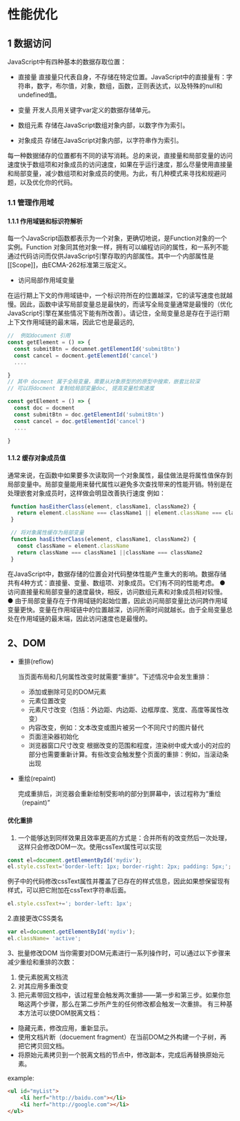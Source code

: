 # 性能优化

## 1 数据访问

JavaScript中有四种基本的数据存取位置：
- 直接量
  直接量只代表自身，不存储在特定位置。JavaScript中的直接量有：字符串，数字，布尔值，对象，数组，函数，正则表达式，以及特殊的null和undefined值。
  
- 变量
  开发人员用关键字var定义的数据存储单元。
  
- 数组元素
 存储在JavaScript数组对象内部，以数字作为索引。

- 对象成员
  存储在JavaScript对象内部，以字符串作为索引。

每一种数据储存的位置都有不同的读写消耗。总的来说，直接量和局部变量的访问速度快于数组项和对象成员的访问速度，如果在乎运行速度，那么尽量使用直接量和局部变量，减少数组项和对象成员的使用。为此，有几种模式来寻找和规避问题，以及优化你的代码。

### 1.1  管理作用域

#### 1.1.1 作用域链和标识符解析

每一个JavaScript函数都表示为一个对象，更确切地说，是Function对象的一个实例。Function 对象同其他对象一样，拥有可以编程访问的属性，和一系列不能通过代码访问而仅供JavaScript引擎存取的内部属性。其中一个内部属性是[[Scope]]，由ECMA-262标准第三版定义。

- 访问局部作用域变量

在运行期上下文的作用域链中，一个标识符所在的位置越深，它的读写速度也就越慢。因此，函数中读写局部变量总是最快的，而读写全局变量通常是最慢的（优化JavaScript引擎在某些情况下能有所改善）。请记住，全局变量总是存在于运行期上下文作用域链的最末端，因此它也是最远的,
```js 
//  例如document 引用
const getElement = () => {
  const submitBtn = documnet.getElementId('submitBtn')
  const cancel = docment.getElementId('cancel')
  ....

}
// 其中 docment 属于全局变量，需要从对象原型的的原型中搜索，嵌套比较深
// 可以将docment 复制给局部变量doc, 提高变量检索速度

const getElement = () => {
  const doc = docment
  const submitBtn = doc.getElementId('submitBtn')
  const cancel = doc.getElementId('cancel')
  ....

}

```
#### 1.1.2 缓存对象成员值
通常来说，在函数中如果要多次读取同一个对象属性，最佳做法是将属性值保存到局部变量中。局部变量能用来替代属性以避免多次查找带来的性能开销。特别是在处理嵌套对象成员时，这样做会明显改善执行速度
例如：
```js
 function hasEitherClass(element, className1, className2) {
   return element.className === className1 || element.className === className2
 }

 // 将对象属性缓存为局部变量
 function hasEitherClass(element, className1, className2) {
   const className = element.className
   return className === className1 ||className === className2
 }

```
在JavaScript中，数据存储的位置会对代码整体性能产生重大的影响。数据存储共有4种方式：直接量、变量、数组项、对象成员。它们有不同的性能考虑。
● 访问直接量和局部变量的速度最快，相反，访问数组元素和对象成员相对较慢。
● 由于局部变量存在于作用域链的起始位置，因此访问局部变量比访问跨作用域变量更快。变量在作用域链中的位置越深，访问所需时间就越长。由于全局变量总处在作用域链的最末端，因此访问速度也是最慢的。

## 2、DOM

- 重排(reflow)

  当页面布局和几何属性改变时就需要“重排”。下述情况中会发生重排：
  - 添加或删除可见的DOM元素
  - 元素位置改变
  - 元素尺寸改变（包括：外边距、内边距、边框厚度、宽度、高度等属性改变）
  - 内容改变，例如：文本改变或图片被另一个不同尺寸的图片替代
  - 页面渲染器初始化
  - 浏览器窗口尺寸改变
  根据改变的范围和程度，渲染树中或大或小的对应的部分也需要重新计算。有些改变会触发整个页面的重排：例如，当滚动条出现

- 重绘(repaint)

  完成重排后，浏览器会重新绘制受影响的部分到屏幕中，该过程称为“重绘（repaint)”

 

#### 优化重排

1. 一个能够达到同样效果且效率更高的方式是：合并所有的改变然后一次处理，这样只会修改DOM一次。使用cssText属性可以实现


```js
const el=document.getElementById('mydiv');
el.style.cssText='border-left: 1px; border-right: 2px; padding: 5px;';
```
例子中的代码修改cssText属性并覆盖了已存在的样式信息，因此如果想保留现有样式，可以把它附加在cssText字符串后面。

```js
el.style.cssText+='; border-left: 1px';
```

2.直接更改CSS类名

```js
var el=document.getElementById('mydiv');
el.className= 'active';
```

3、批量修改DOM
  当你需要对DOM元素进行一系列操作时，可以通过以下步骤来减少重绘和重排的次数：

1. 使元素脱离文档流
2. 对其应用多重改变
3.  把元素带回文档中，该过程里会触发两次重排——第一步和第三步。如果你忽略这两个步骤，那么在第二步所产生的任何修改都会触发一次重排。
   有三种基本方法可以使DOM脱离文档：
   - 隐藏元素，修改应用，重新显示。
   - 使用文档片断（docuement fragment）在当前DOM之外构建一个子树，再把它拷贝回文档。
   - 将原始元素拷贝到一个脱离文档的节点中，修改副本，完成后再替换原始元素。

example:

```html
<ul id="myList">
    <li herf="http://baidu.com"></li>
    <li herf="http://google.com"></li>
</ul>
```



